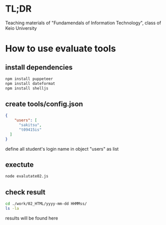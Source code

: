 # TL;DR
 Teaching materials of "Fundamendals of Information Technology", class of Keio University

# How to use evaluate tools
## install dependencies
```bash
npm install puppeteer
npm install dateformat
npm install shelljs
```

## create tools/config.json
```json
{
    "users": [
      "sakitsu",
      "t09415is"
  ]
}
```
define all student's login name in object "users" as list

## exectute
```bash
node evalutate02.js
```

## check result
```bash
cd ./work/02_HTML/yyyy-mm-dd HHMMss/
ls -la
```
results will be found here
